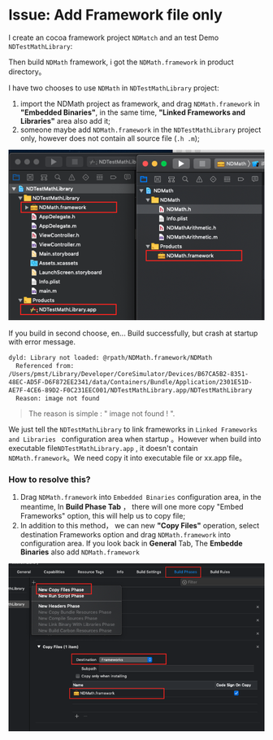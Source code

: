 # Issue: Add Framework file only  

I create an cocoa framework project  `NDMatch` and an test Demo `NDTestMathLibrary`:

Then build `NDMath` framework, i got the `NDMath.framework` in product directory。

I have two chooses to use `NDMath` in `NDTestMathLibrary` project:

1. import the NDMath project as framework, and drag `NDMath.framework` in **"Embedded Binaries"**,  in the same time, **"Linked Frameworks and Libraries"** area also add it;
2. someone maybe add `NDMath.framework` in the `NDTestMathLibrary` project only, however does not contain all source file (`.h .m`);

![](./resource/1.png)

If you build in second choose, en... Build successfully, but crash at startup with error message.

```text
dyld: Library not loaded: @rpath/NDMath.framework/NDMath
  Referenced from: /Users/pmst/Library/Developer/CoreSimulator/Devices/B67CA5B2-8351-48EC-AD5F-D6F872EE2341/data/Containers/Bundle/Application/2301E51D-AE7F-4CE6-89D2-F0C231EEC001/NDTestMathLibrary.app/NDTestMathLibrary
  Reason: image not found
```

> The reason is simple : " image not found ! ".

We just tell the `NDTestMathLibrary` to link  frameworks in `Linked Frameworks and Libraries ` configuration area when startup 。However when build into executable file`NDTestMathLibrary.app` , it doesn't contain `NDMath.framework`。We need copy it into executable file or xx.app file。

### How to resolve this?

1. Drag `NDMath.framework` into `Embedded Binaries` configuration area,  in the meantime, In **Build Phase Tab** ， there will one more copy "Embed Frameworks" option, this will help us to copy file;
2. In addition to this method， we can new **"Copy Files"** operation, select destination Frameworks option and drag `NDMath.framework` into configuration area. If you look back in **General** Tab, The **Embedde Binaries** also add `NDMath.framework` 

![](./resource/2.png)















































